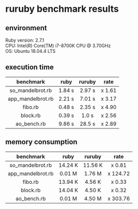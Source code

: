 # ruruby benchmark results

## environment

Ruby version: 2.7.1  
CPU: Intel(R) Core(TM) i7-8700K CPU @ 3.70GHz  
OS: Ubuntu 18.04.4 LTS  

## execution time

|benchmark|ruby|ruruby|rate|
|:-----------:|:--------:|:---------:|:-------:|
| so_mandelbrot.rb | 1.84 s | 2.97 s | x 1.61 |
| app_mandelbrot.rb | 2.21 s | 7.01 s | x 3.17 |
| fibo.rb | 0.48 s | 2.35 s | x 4.90 |
| block.rb | 0.39 s | 1.0 s | x 2.56 |
| ao_bench.rb | 9.86 s | 28.5 s | x 2.89 |

## memory consumption

|benchmark|ruby|ruruby|rate|
|:-----------:|:--------:|:---------:|:-------:|
| so_mandelbrot.rb | 14.24  K | 11.56  K | x 0.81 |
| app_mandelbrot.rb | 0.01  M | 1.76  M | x 124.72 |
| fibo.rb | 13.94  K | 4.56  K | x 0.33 |
| block.rb | 14.04  K | 4.50  K | x 0.32 |
| ao_bench.rb | 0.01  M | 4.50  M | x 303.76 |
